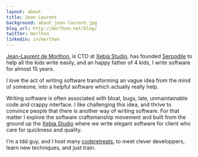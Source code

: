 ```yaml
---
layout: about
title: Jean-Laurent
background: about_jean-laurent.jpg
blog_url: http://morlhon.net/blog/
twitter: morlhon
linkedin: in/morlhon
---
```


[Jean-Laurent de Morlhon](https://twitter.com/morlhon), is CTO at [Xebia Studio](http://studio.xebia.fr), has founded [Serpodile](http://serpodile.com) to help all the kids write easily, and an happy father of 4 kids, I write software for almost 15 years.

I love the act of writing software transforming an vague idea from the mind of someone, into a helpful software which actually really help.

Writing software is often associated with bloat, bugs, late, unmaintainable code and crappy interface. 
I like challenging this idea, and thrive to convince people that there is another way of writing software.
For that matter I explore the software craftsmanship movement and built from the ground up the [Xebia Studio](http://studio.xebia.fr) where we write elegant software for client who care for quickness and quality.

I'm a tdd guy, and I host many [coderetreats](http://coderetreat.org/about), to meet clever developpers, learn new techniques, and just train.


